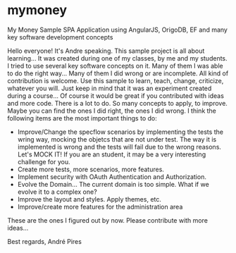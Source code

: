 # mymoney
My Money Sample SPA Application using AngularJS, OrigoDB, EF and many key software development concepts

Hello everyone!
It's Andre speaking.
This sample project is all about learning...
It was created during one of my classes, by me and my students.
I tried to use several key software concepts on it. Many of them I was able to do the right way... Many of them I did wrong or
are incomplete.
All kind of contribution is welcome. 
Use this sample to learn, teach, change, criticize, whatever you will.
Just keep in mind that it was an experiment created during a course...
Of course it would be great if you contributed with ideas and more code.
There is a lot to do. So many concepts to apply, to improve.
Maybe you can find the ones I did right, the ones I did wrong.
I think the following items are the most important things to do:

- Improve/Change the specflow scenarios by implementing the tests the wring way, mocking the objetcs that are not under test.
The way it is implemented is wrong and the tests will fail due to the wrong reasons. Let's MOCK IT!
If you are an student, it may be a very interesting challenge for you.
- Create more tests, more scenarios, more features.
- Implement security with OAuth Authentication and Authorization.
- Evolve the Domain... The current domain is too simple. What if we evolve it to a complex one?
- Improve the layout and styles. Apply themes, etc.
- Improve/create more features for the administration area

These are the ones I figured out by now. Please contribute with more ideas...

Best regards,
André Pires

